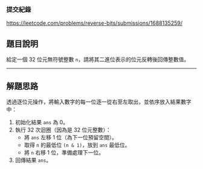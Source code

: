 ### 提交紀錄  
https://leetcode.com/problems/reverse-bits/submissions/1688135259/

## 題目說明  

給定一個 32 位元無符號整數 `n`，請將其二進位表示的位元反轉後回傳整數值。

---

## 解題思路  

透過逐位元操作，將輸入數字的每一位逐一從右至左取出，並依序放入結果數字中：

1. 初始化結果 `ans` 為 0。
2. 執行 32 次迴圈（因為是 32 位元整數）：
   - 將 `ans` 左移 1 位（為下一位預留空間）。
   - 取得 `n` 的最低位 `(n & 1)`，放到 `ans` 最低位。
   - 將 `n` 右移 1 位，準備處理下一位。
3. 回傳結果 `ans`。

